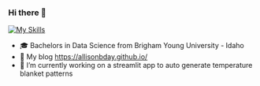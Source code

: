 ### Hi there 👋

[![My Skills](https://skillicons.dev/icons?i=java,kotlin,nodejs,figma&theme=light)](https://skillicons.dev)


- 🎓 Bachelors in Data Science from Brigham Young University - Idaho
- 🔗 My blog https://allisonbday.github.io/
- 🔭 I’m currently working on a streamlit app to auto generate temperature blanket patterns


<!---
- 🔭 I’m currently working on ...
- 🌱 I’m currently learning ...
- 👯 I’m looking to collaborate on ...
- 🤔 I’m looking for help with ...
- 💬 Ask me about ...
- 📫 How to reach me: ...
- ⚡ Fun fact: ...
-->

